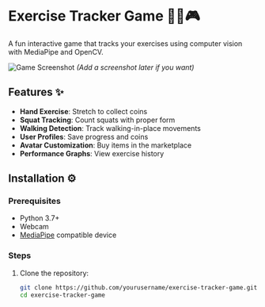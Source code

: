 # Exercise Tracker Game 🏋️‍♂️🎮

A fun interactive game that tracks your exercises using computer vision with MediaPipe and OpenCV.

![Game Screenshot](assets/screenshot.png) *(Add a screenshot later if you want)*

## Features ✨
- **Hand Exercise**: Stretch to collect coins
- **Squat Tracking**: Count squats with proper form
- **Walking Detection**: Track walking-in-place movements
- **User Profiles**: Save progress and coins
- **Avatar Customization**: Buy items in the marketplace
- **Performance Graphs**: View exercise history

## Installation ⚙️

### Prerequisites
- Python 3.7+
- Webcam
- [MediaPipe](https://google.github.io/mediapipe/) compatible device

### Steps
1. Clone the repository:
   ```bash
   git clone https://github.com/yourusername/exercise-tracker-game.git
   cd exercise-tracker-game
